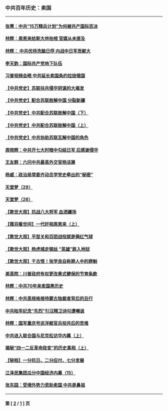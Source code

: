 ### 中共百年历史：卖国
---
#### [张菁：中共“15万精兵计划”为何被共产国际否决](../../pages/nf1176117/n13967677.md?07210430) 
#### [林辉：周恩来给斯大林抬棺 官媒从未提及](../../pages/nf1176117/n13961173.md?07210430) 
#### [林辉： 中共优待洗脑日俘 内战中日军贡献大](../../pages/nf1176117/n13624644.md?07210430) 
#### [李天韵：国际共产党地下队伍](../../pages/nf1176117/n13611808.md?07210430) 
#### [习普视频会晤 中共延长卖国条约拉拢俄国](../../pages/nf1176117/n13060971.md?07210430) 
#### [【中共党史】苏联扶共侵华阴谋的大揭发](../../pages/nf1176117/n13056050.md?07210430) 
#### [【中共党史】配合苏联肢解中国 分裂新疆](../../pages/nf1176117/n13040700.md?07210430) 
#### [【中共党史】中共配合苏联肢解中国（下）](../../pages/nf1176117/n13035660.md?07210430) 
#### [【中共党史】中共配合苏联肢解中国（上）](../../pages/nf1176117/n13030262.md?07210430) 
#### [【中共党史】中共协助苏联瓦解中国的角色](../../pages/nf1176117/n13018109.md?07210430) 
#### [周晓辉：中共开七大时暗中勾结日军 后感谢侵华](../../pages/nf1176117/n12921960.md?07210430) 
#### [王友群：六问中共最高外交官杨洁篪](../../pages/nf1176117/n12836495.md?07210430) 
#### [杨威：政治局常委齐动员学党史牵出的“秘密”](../../pages/nf1176117/n12764642.md?07210430) 
#### [天堂梦（29）](../../pages/nf1176117/n12408465.md?07210430) 
#### [天堂梦（28）](../../pages/nf1176117/n12408309.md?07210430) 
#### [【欺世大观】抗战八大将军 血洒疆场](../../pages/nf1176117/n12357044.md?07210430) 
#### [【薇羽看世间】一代奸相周恩来（上）](../../pages/nf1176117/n12401109.md?07210430) 
#### [【欺世大观】平型关和百团战役就是俩红气球](../../pages/nf1176117/n12359157.md?07210430) 
#### [【欺世大观】杨虎城走钢丝 “英雄”跌入地狱](../../pages/nf1176117/n12358840.md?07210430) 
#### [【欺世大观】千古恨！张学良自称罪人中的罪魁](../../pages/nf1176117/n12358629.md?07210430) 
#### [美高院：川普政府有权更改奥式健保的节育条款](../../pages/nf1176117/n12242171.md?07210430) 
#### [林辉：中共70年来卖国黑历史](../../pages/nf1176117/n11552181.md?07210430) 
#### [林辉：中共高规格接待蒙古独裁者背后的丑行](../../pages/nf1176117/n11225005.md?07210430) 
#### [中共陆军纪念“先烈”引汪精卫诗句遭嘲讽](../../pages/nf1176117/n11153345.md?07210430) 
#### [林辉：国军重庆号巡洋舰官兵投共后的苦难](../../pages/nf1176117/n10997801.md?07210430) 
#### [中共进入联合国与尼克松访华内幕（上）](../../pages/nf1176117/n10138788.md?07210430) 
#### [揭秘“四一二反革命政变”的历史真相（上）](../../pages/nf1176117/n9996650.md?07210430) 
#### [【秘档】一分抗日、二分应付、七分发展](../../pages/nf1176117/n9331484.md?07210430) 
#### [江泽民集团瓜分中国经济内幕（15）](../../pages/nf1176117/n9268584.md?07210430) 
#### [张东园：受境外势力资助卖国 中共是鼻祖](../../pages/nf1176117/n9272480.md?07210430) 

---
#### 第 [ [2](./2.md?07210430) / [1](./1.md?07210430) ] 页
